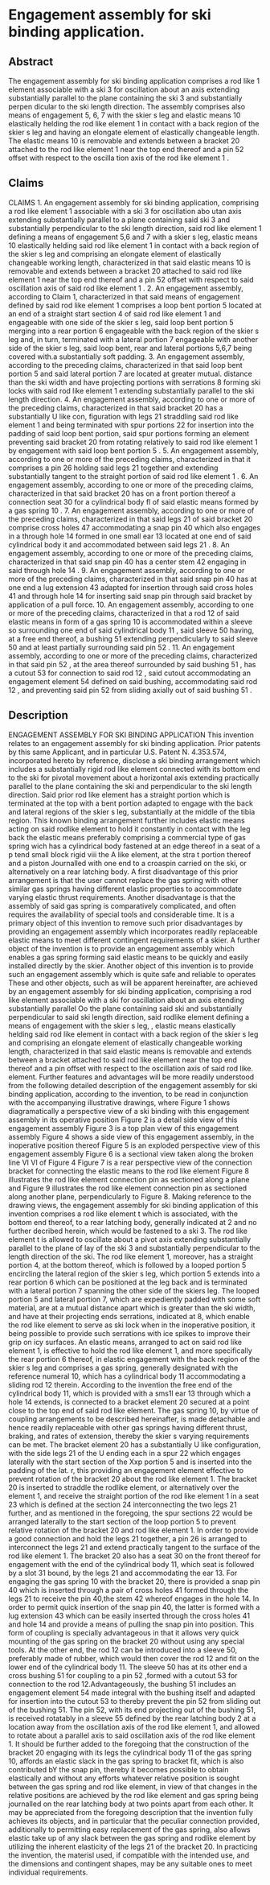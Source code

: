 # Engagement assembly for ski binding application.

## Abstract
The engagement assembly for ski binding application comprises a rod like 1 element associable with a ski 3 for oscillation about an axis extending substantially parallel to the plane containing the ski 3 and substantially perpen dicular to the ski length direction. The assembly comprises also means of engagement 5, 6, 7 with the skier s leg and elastic means 10 elastically helding the rod like element 1 in contact with a back region of the skier s leg and having an elongate element of elastically changeable length. The elastic means 10 is removable and extends between a bracket 20 attached to the rod like element 1 near the top end thereof and a pin 52 offset with respect to the oscilla tion axis of the rod like element 1 .

## Claims
CLAIMS 1. An engagement assembly for ski binding application, comprising a rod like element 1 associable with a ski 3 for oscillation abo utan axis extending substantially parallel to a plane containing said ski 3 and substantially perpendicular to the ski length direction, said rod like element 1 defining a means of engagement 5,6 and 7 with a skier s leg, elastic means 10 elastically helding said rod like element 1 in contact with a back region of the skier s leg and comprising an elongate element of elastically changeable working length, characterized in that said elastic means 10 is removable and extends between a bracket 20 attached to said rod like element 1 near the top end thereof and a pin 52 offset with respect to said oscillation axis of said rod like element 1 . 2. An engagement assembly, according to Claim 1, characterized in that said means of engagement defined by said rod like element 1 comprises a loop bent portion 5 located at an end of a straight start section 4 of said rod like element 1 and engageable with one side of the skier s leg, said loop bent portion 5 merging into a rear portion 6 engageable with the back region of the skier s leg and, in turn, terminated with a lateral portion 7 engageable with another side of the skier s leg, said loop bent, rear and lateral portions 5,6,7 being covered with.a substantially soft padding. 3. An engagement assembly, according to the preceding claims, characterized in that said loop bent portion 5 and said lateral portion 7 are located at greater mutual. distance than the ski width and have projecting portions with serrations 8 forming ski locks with said rod like element 1 extending substantially parallel to the ski length direction. 4. An engagement assembly, according to one or more of the preceding claims, characterized in that said bracket 20 has a substantially U like con, figuration with legs 21 straddling said rod like element 1 and being terminated with spur portions 22 for insertion into the padding of said loop bent portion, said spur portions forming an element preventing said bracket 20 from rotating relatively to said rod like element 1 by engagement with said loop bent portion 5 . 5. An engagement assembly, according to one or more of the preceding claims, characterized in that it comprises a pin 26 holding said legs 21 together and extending substantially tangent to the straight portion of said rod like element 1 . 6. An engagement assembly, according to one or more of the preceding claims, characterized in that said bracket 20 has on a front portion thereof a connection seat 30 for a cylindrical body fl of said elastic means formed by a gas spring 10 . 7. An engagement assembly, according to one or more of the preceding claims, characterized in that said legs 21 of said bracket 20 comprise cross holes 47 accommodating a snap pin 40 which also engages in a through hole 14 formed in one small ear 13 located at one end of said cylindrical body it and accommodated between said legs 21 . 8. An engagement assembly, according to one or more of the preceding claims, characterized in that said snap pin 40 has a center stem 42 engaging in said through hole 14 . 9. An engagement assembly, according to one or more of the preceding claims, characterized in that said snap pin 40 has at one end a lug extension 43 adapted for insertion through said cross holes 41 and through hole 14 for inserting said snap pin through said bracket by application of a pull force. 10. An engagement assembly, according to one or more of the preceding claims, characterized in that a rod 12 of said elastic means in form of a gas spring 10 is accommodated within a sleeve so surrounding one end of said cylindrical body 11 , said sleeve 50 having, at a free end thereof, a bushing 51 extending perpendicularly to said sleeve 50 and at least partially surrounding said pin 52 . 11. An engagement assembly, according to one or more of the preceding claims, characterized in that said pin 52 , at the area thereof surrounded by said bushing 51 , has a cutout 53 for connection to said rod 12 , said cutout accommodating an engagement element 54 defined on said bushing, accommodating said rod 12 , and preventing said pin 52 from sliding axially out of said bushing 51 .

## Description
ENGAGEMENT ASSEMBLY FOR SKI BINDING APPLICATION This invention relates to an engagement assembly for ski binding application. Prior patents by this same Applicant, and in particular U.S. Patent N. 4.353.574, incorporated hereto by reference, disclose a ski binding arrangement which includes a substantially rigid rod like element connected with its bottom end to the ski for pivotal movement about a horizontal axis extending practically parallel to the plane containing the ski and perpendicular to the ski length direction. Said prior rod like element has a straight portion which is terminated at the top with a bent portion adapted to engage with the back and lateral regions of the skier s leg, substantially at the middle of the tibia region. This known binding arrangement further includes elastic means acting on said rodlike element to hold it constantly in contact with the leg back the elastic means preferably comprising a commercial type of gas spring wich has a cylindrical body fastened at an edge thereof in a seat of a p tend small block rigid viii the A like element, at the stra t portion thereof and a piston Journalled with one end to a croaspin carried on the ski, or alternatively on a rear latching body. A first disadvantage of this prior arrangement is that the user cannot replace the gas spring with other similar gas springs having different elastic properties to accommodate varying elastic thrust requirements. Another disadvantage is that the assembly of said gas spring is comparatively complicated, and often requires the availability of special tools and considerable time. It is a primary object of this invention to remove such prior disadvantages by providing an engagement assembly which incorporates readily replaceable elastic means to meet different contingent requirements of a skier. A further object of the invention is to provide an engagement assembly which enables a gas spring forming said elastic means to be quickly and easily installed directly by the skier. Another object of this invention is to provide such an engagement assembly which is quite safe and reliable to operates These and other objects, such as will be apparent hereinafter, are achieved by an engagement assembly for ski binding application, comprising a rod like element associable with a ski for oscillation about an axis eitending substantially parallel Oo the plane containing said ski and substantially perpendicular to said ski length direction, said rodlike element defining a means of engagement with the skier s leg, , elastic means elastically helding said rod like element in contact with a back region of the skier s leg and comprising an elongate element of elastically changeable working length, characterized in that said elastic means is removable and extends between a bracket attached to said rod like element near the top end thereof and a pin offset with respect to the oscillation axis of said rod like. element. Further features and advantages will be more readily understood from the following detailed description of the engagement assembly for ski binding application, according to the invention, to be read in conjunction with the accompanying illustrative drawings, where Figure 1 shows diagramatically a perspective view of a ski binding with this engagement assembly in its operative position Figure 2 is a detail side view of this engagement assembly Figure 3 is a top plan view of this engagement assembly Figure 4 shows a side view of this engagement assembly, in the inoperative position thereof Figure 5 is an exploded perspective view of this engagement assembly Figure 6 is a sectional view taken along the broken line VI VI of Figure 4 Figure 7 is a rear perspective view of the connection bracket for connecting the elastic means to the rod like element Figure 8 illustrates the rod like element connection pin as sectioned along a plane and Figure 9 illustrates the rod like element connection pin as sectioned along another plane, perpendicularly to Figure 8. Making reference to the drawing views, the engagement assembly for ski binding application of this invention comprises a rod like element t which is associated, with the bottom end thereof, to a rear latching body, generally indicated at 2 and no further decribed herein, which would be fastened to a ski 3. The rod like element t is allowed to oscillate about a pivot axis extending substantially parallel to the plane of lay of the ski 3 and substantially perpendicular to the length direction of the ski. The rod like element 1, moreover, has a straight portion 4, at the bottom thereof, which is followed by a looped portion 5 encircling the lateral region of the skier s leg, which portion 5 extends into a rear portion 6 which can be positioned at the leg back and is terminated with a lateral portion 7 spanning the other side of the skiers leg. The looped portion 5 and lateral portion 7, which are expediently padded with some soft material, are at a mutual distance apart which is greater than the ski width, and have at their projecting ends serrations, indicated at 8, which enable the rod like element to serve as ski lock when in the inoperative position, it being possible to provide such serrations with ice spikes to improve their grip on icy surfaces. An elastic means, arranged to act on said rod like element 1, is effective to hold the rod like element 1, and more specifically the rear portion 6 thereof, in elastic engagement with the back region of the skier s leg and comprises a gas spring, generally designated with the reference numeral 10, which has a cylindrical body 11 accommodating a sliding rod 12 therein. According to the invention the free end of the cylindrical body 11, which is provided with a sms1l ear 13 through which a hole 14 extends, is connected to a bracket element 20 secured at a point close to the top end of said rod like element. The gas spring 10, by virtue of coupling arrangements to be described hereinafter, is made detachable and hence readily replaceable with other gas springs having different thrust, braking, and rates of extension, thereby the skier s varying requirements can be met. The bracket element 20 has a substantially U like configuration, with the side legs 21 of the U ending each in a spur 22 which engages laterally with the start section of the Xxp portion 5 and is inserted into the padding of the lat. r, this providing an engagement element effective to prevent rotation of the bracket 20 about the rod like element 1. The bracket 20 is inserted to straddle the rodlike element, or alternatively over the element 1, and receive the straight portion of the rod like element 1 in a seat 23 which is defined at the section 24 interconnecting the two legs 21 further, and as mentioned in the foregoing, the spur sections 22 would be arranged laterally to the start section of the loop portion 5 to prevent relative rotation of the bracket 20 and rod like element 1. In order to provide a good connection and hold the legs 21 together, a pin 26 is arranged to interconnect the legs 21 and extend practically tangent to the surface of the rod like element 1. The bracket 20 also has a seat 30 on the front thereof for engagement with the end of the cylindrical body 11, which seat is followed by a slot 31 bound, by the legs 21 and accommodating the ear 13. For engaging the gas spring 10 with the bracket 20, there is provided a snap pin 40 which is inserted through a pair of cross holes 41 formed through the legs 21 to receive the pin 40,the stem 42 whereof engages in the hole 14. In order to permit quick insertion of the snap pin 40, the latter is formed with a lug extension 43 which can be easily inserted through the cross holes 41 and hole 14 and provide a means of pulling the snap pin into position. This form of coupling is specially advantageous in that it allows very quick mounting of the gas spring on the bracket 20 without using any special tools. At the other end, the rod 12 can be introduced into a sleeve 50, preferably made of rubber, which would then cover the rod 12 and fit on the lower end of the cylindrical body 11. The sleeve 50 has at its other end a cross bushing 51 for coupling to a pin 52 ,formed with a cutout 53 for connection to the rod 12.Advantageously, the bushing 51 includes an engagement element 54 made integral with the bushing itself and adapted for insertion into the cutout 53 to thereby prevent the pin 52 from sliding out of the bushing 51. The pin 52, with its end projecting out of the bushing 51, is received rotatably in a sleeve 55 defined by the rear latching body 2 at a location away from the oscillation axis of the rod like element 1, and allowed to rotate about a parallel axis to said oscillation axis of the rod like element 1. It should be further added to the foregoing that the construction of the bracket 20 engaging with its legs the cylindrical body 11 of the gas spring 10, affords an elastic slack in the gas spring to bracket fit, which is also contributed bY the snap pin, thereby it becomes possible to obtain elastically and without any efforts whatever relative position is sought between the gas spring and rod like element, in view of that changes in the relative positions are achieved by the rod like element and gas spring being journalled on the rear latching body at two points apart from each other. It may be appreciated from the foregoing description that the invention fully achieves its objects, and in particular that the peculiar connection provided, additionally to permitting easy replacement of the gas spring, also allows elastic take up of any slack between the gas spring and rodlike element by utilizing the inherent elasticity of the legs 21 of the bracket 20. In practicing the invention, the materisl used, if compatible with the intended use, and the dimensions and contingent shapes, may be any suitable ones to meet individual requirements.